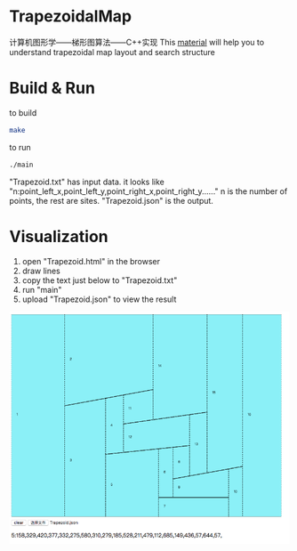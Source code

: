 # TrapezoidalMap
计算机图形学——梯形图算法——C++实现
This [material](https://sites.cs.ucsb.edu/~suri/cs235/Location.pdf) will help you to understand trapezoidal map layout and search structure
# Build & Run
to build
```bash
make
```
to run
```bash
./main
```
"Trapezoid.txt" has input data. it looks like "n:point_left_x,point_left_y,point_right_x,point_right_y......"
n is the number of points, the rest are sites.
"Trapezoid.json" is the output.
# Visualization
1. open "Trapezoid.html" in the browser
2. draw lines
3. copy the text just below to "Trapezoid.txt"
4. run "main"
5. upload "Trapezoid.json" to view the result
<img src="https://github.com/vacaly/TrapezoidalMap/blob/master/web.png" width="650">
